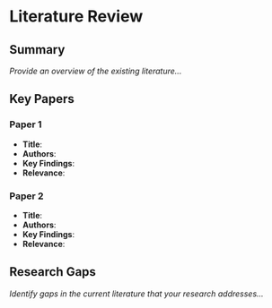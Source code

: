 # Literature Review


## Summary

*Provide an overview of the existing literature...*

## Key Papers

### Paper 1
- **Title**: 
- **Authors**: 
- **Key Findings**: 
- **Relevance**: 

### Paper 2
- **Title**: 
- **Authors**: 
- **Key Findings**: 
- **Relevance**: 

## Research Gaps

*Identify gaps in the current literature that your research addresses...*